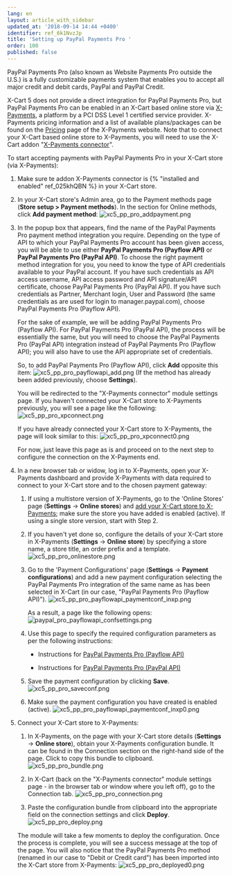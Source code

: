 ```yaml
---
lang: en
layout: article_with_sidebar
updated_at: '2018-09-14 14:44 +0400'
identifier: ref_6k1NvzJp
title: 'Setting up PayPal Payments Pro '
order: 100
published: false
---
```

PayPal Payments Pro (also known as Website Payments Pro outside the U.S.) is a fully customizable payments system that enables you to accept all major credit and debit cards, PayPal and PayPal Credit. 

X-Cart 5 does not provide a direct integration for PayPal Payments Pro, but PayPal Payments Pro can be enabled in an X-Cart based online store via [X-Payments](https://www.x-payments.com/ "Setting up PayPal Payments Pro"), a platform by a PCI DSS Level 1 certified service provider. X-Payments pricing information and a list of available plans/packages can be found on the [Pricing](https://www.x-payments.com/pricing.html "Setting up PayPal Payments Pro") page of the X-Payments website. Note that to connect your X-Cart based online store to X-Payments, you will need to use the X-Cart addon "[X-Payments connector](https://market.x-cart.com/addons/xpayments-connector.html "Setting up PayPal Payments Pro")". 

To start accepting payments with PayPal Payments Pro in your X-Cart store (via X-Payments):

   1. Make sure te addon X-Payments connector is {% "installed and enabled" ref_025khQBN %} in your X-Cart store. 
   
   2. In your X-Cart store's Admin area, go to the Payment methods page (**Store setup > Payment methods**). In the section for Online methods, click **Add payment method**:
      ![xc5_pp_pro_addpayment.png]({{site.baseurl}}/attachments/ref_6k1NvzJp/xc5_pp_pro_addpayment.png)

   3. In the popup box that appears, find the name of the PayPal Payments Pro payment method integration you require. Depending on the type of API to which your PayPal Payments Pro account has been given access, you will be able to use either **PayPal Payments Pro (Payflow API)** or **PayPal Payments Pro (PayPal API)**. To choose the right payment method integration for you, you need to know the type of API credentials available to your PayPal account. If you have such credentials as API access username, API access password and API signature/API certificate, choose PayPal Payments Pro (PayPal API). If you have such credentials as Partner, Merchant login, User and Password (the same credentials as are used for login to manager.paypal.com), choose PayPal Payments Pro (Payflow API). 
   
      For the sake of example, we will be adding PayPal Payments Pro (Payflow API). For PayPal Payments Pro (PayPal API), the process will be essentially the same, but you will need to choose the PayPal Payments Pro (PayPal API) integration instead of PayPal Payments Pro (Payflow API); you will also have to use the API appropriate set of credentials.

      So, to add PayPal Payments Pro (Payflow API), click **Add** opposite this item:
      ![xc5_pp_pro_payflowapi_add.png]({{site.baseurl}}/attachments/ref_6k1NvzJp/xc5_pp_pro_payflowapi_add.png)
      (If the method has already been added previously, choose **Settings**). 
       
      You will be redirected to the "X-Payments connector" module settings page. If you haven't connected your X-Cart store to X-Payments previously, you will see a page like the following:
      ![xc5_pp_pro_xpconnect.png]({{site.baseurl}}/attachments/ref_6k1NvzJp/xc5_pp_pro_xpconnect.png)
      
      If you have already connected your X-Cart store to X-Payments, the page will look similar to this:
      ![xc5_pp_pro_xpconnect0.png]({{site.baseurl}}/attachments/ref_6k1NvzJp/xc5_pp_pro_xpconnect0.png)
      
      For now, just leave this page as is and proceed on to the next step to configure the connection on the X-Payments end.

   4. In a new browser tab or widow, log in to X-Payments, open your X-Payments dashboard and provide X-Payments with data required to connect to your X-Cart store and to the chosen payment gateway:
   
      1. If using a multistore version of X-Payments, go to the 'Online Stores' page (**Settings** -> **Online stores**) and [add your X-Cart store to X-Payments](https://www.x-payments.com/help/X-Payments:Managing_store_connections "Setting up PayPal Payments Pro"); make sure the store you have added is enabled (active). If using a single store version, start with Step 2.
      
      2. If you haven't yet done so, configure the details of your X-Cart store in X-Payments (**Settings** -> **Online store**) by specifying a store name, a store title, an order prefix and a template.
        ![xc5_pp_pro_onlinestore.png]({{site.baseurl}}/attachments/ref_6k1NvzJp/xc5_pp_pro_onlinestore.png)

      3. Go to the 'Payment Configurations' page (**Settings** -> **Payment configurations**) and add a new payment configuration selecting the PayPal Payments Pro integration of the same name as has been selected in X-Cart (in our case, "PayPal Payments Pro (Payflow API)").
        ![xc5_pp_pro_payflowapi_paymentconf_inxp.png]({{site.baseurl}}/attachments/ref_6k1NvzJp/xc5_pp_pro_payflowapi_paymentconf_inxp.png)
         
         As a result, a page like the following opens:
        ![paypal_pro_payflowapi_confsettings.png]({{site.baseurl}}/attachments/ref_6k1NvzJp/paypal_pro_payflowapi_confsettings.png)
        
      4. Use this page to specify the required configuration parameters as per the following instructions:
      
         * Instructions for [PayPal Payments Pro (Payflow API)](https://www.x-payments.com/help/X-Payments:Configuring_PayPal_payment_modules_in_X-Payments#Configuring_PayPal_Payments_Pro_.28Payflow_API.29_configuration_settings "Setting up PayPal Payments Pro") 
         
         * Instructions for [PayPal Payments Pro (PayPal API)](https://www.x-payments.com/help/X-Payments:Configuring_PayPal_payment_modules_in_X-Payments#PayPal_Payments_Pro_.28PayPal_API.29_configuration_settings "Setting up PayPal Payments Pro") 
         
      5. Save the payment configuration by clicking **Save**.
         ![xc5_pp_pro_saveconf.png]({{site.baseurl}}/attachments/ref_6k1NvzJp/xc5_pp_pro_saveconf.png)
      
      6. Make sure the payment configuration you have created is enabled (active).
         ![xc5_pp_pro_payflowapi_paymentconf_inxp0.png]({{site.baseurl}}/attachments/ref_6k1NvzJp/xc5_pp_pro_payflowapi_paymentconf_inxp0.png)
     
   5. Connect your X-Cart store to X-Payments:
      
      1. In X-Payments, on the page with your X-Cart store details (**Settings** -> **Online store**), obtain your X-Payments configuration bundle. It can be found in the Connection section on the right-hand side of the page. Click to copy this bundle to clipboard.
        ![xc5_pp_pro_bundle.png]({{site.baseurl}}/attachments/ref_6k1NvzJp/xc5_pp_pro_bundle.png)

      2. In X-Cart (back on the "X-Payments connector" module settings page - in the browser tab or window where you left off), go to the Connection tab.
        ![xc5_pp_pro_connection.png]({{site.baseurl}}/attachments/ref_6k1NvzJp/xc5_pp_pro_connection.png)

      3. Paste the configuration bundle from clipboard into the appropriate field on the connection settings and click **Deploy**.
        ![xc5_pp_pro_deploy.png]({{site.baseurl}}/attachments/ref_6k1NvzJp/xc5_pp_pro_deploy.png)
        
        The module will take a few moments to deploy the configuration. Once the process is complete, you will see a success message at the top of the page. You will also notice that the PayPal Payments Pro method (renamed in our case to "Debit or Credit card") has been imported into the X-Cart store from X-Payments:
        ![xc5_pp_pro_deployed0.png]({{site.baseurl}}/attachments/ref_6k1NvzJp/xc5_pp_pro_deployed0.png)



      






   